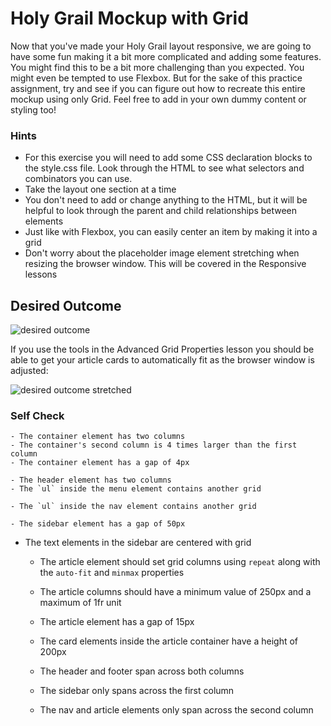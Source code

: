 # Holy Grail Mockup with Grid

Now that you've made your Holy Grail layout responsive, we are going to have some fun making it a bit more complicated and adding some features. You might find this to be a bit more challenging than you expected. You might even be tempted to use Flexbox. But for the sake of this practice assignment, try and see if you can figure out how to recreate this entire mockup using only Grid. Feel free to add in your own dummy content or styling too!

### Hints
- For this exercise you will need to add some CSS declaration blocks to the style.css file. Look through the HTML to see what selectors and combinators you can use.
- Take the layout one section at a time
- You don't need to add or change anything to the HTML, but it will be helpful to look through the parent and child relationships between elements
- Just like with Flexbox, you can easily center an item by making it into a grid
- Don't worry about the placeholder image element stretching when resizing the browser window. This will be covered in the Responsive lessons

## Desired Outcome

![desired outcome](./desired-outcome.png)

If you use the tools in the Advanced Grid Properties lesson you should be able to get your article cards to automatically fit as the browser window is adjusted:

![desired outcome stretched](./desired-outcome-stretched.png)

### Self Check
    - The container element has two columns
    - The container's second column is 4 times larger than the first column
    - The container element has a gap of 4px

    - The header element has two columns
    - The `ul` inside the menu element contains another grid

    - The `ul` inside the nav element contains another grid

    - The sidebar element has a gap of 50px




- The text elements in the sidebar are centered with grid


    - The article element should set grid columns using `repeat` along with the `auto-fit` and `minmax` properties

    - The article columns should have a minimum value of 250px and a maximum of 1fr unit

    
    
    - The article element has a gap of 15px
    - The card elements inside the article container have a height of 200px




    - The header and footer span across both columns
    - The sidebar only spans across the first column
    - The nav and article elements only span across the second column
